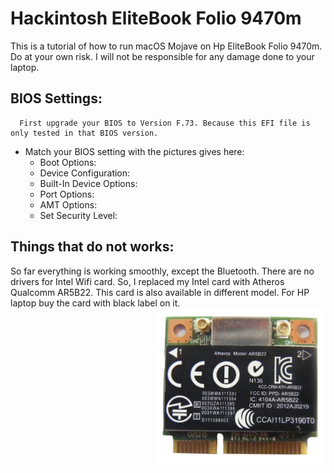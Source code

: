 # Hackintosh EliteBook Folio 9470m
This is a tutorial of how to run macOS Mojave on Hp EliteBook Folio 9470m. Do at your own risk. I will not be responsible for any damage done to your laptop. 

## BIOS Settings:
```
  First upgrade your BIOS to Version F.73. Because this EFI file is only tested in that BIOS version.
  ```
- Match your BIOS setting with the pictures gives here:
  - Boot Options:
  - Device Configuration:
  - Built-In Device Options:
  - Port Options:
  - AMT Options:
  - Set Security Level:

## Things that do not works:
So far everything is working smoothly, except the Bluetooth.
There are no drivers for Intel Wifi card. So, I replaced my Intel card with Atheros Qualcomm AR5B22.
This card is also available in different model. For HP laptop buy the card with black label on it.
<img align="right" src="images/IMG_1404.png" height="250">

